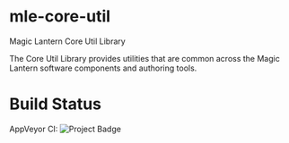 # mle-core-util
Magic Lantern Core Util Library

The Core Util Library provides utilities that are common across the Magic Lantern software components and authoring tools.

# Build Status
AppVeyor CI: <img src="https://ci.appveyor.com/api/projects/status/32r7s2skrgm9ubva?svg=true" alt="Project Badge">
